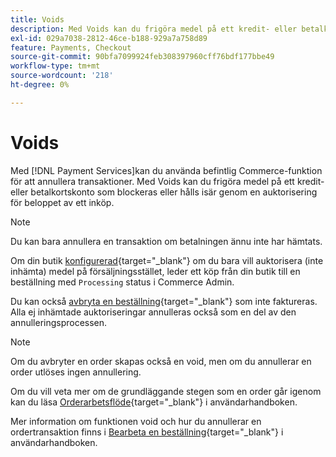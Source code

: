 ```yaml
---
title: Voids
description: Med Voids kan du frigöra medel på ett kredit- eller betalkortskonto som blockeras eller hålls isär genom en auktorisering för beloppet av ett inköp.
exl-id: 029a7038-2812-46ce-b188-929a7a758d89
feature: Payments, Checkout
source-git-commit: 90bfa7099924feb308397960cff76bdf177bbe49
workflow-type: tm+mt
source-wordcount: '218'
ht-degree: 0%

---
```


# Voids

Med [!DNL Payment Services]kan du använda befintlig Commerce-funktion för att annullera transaktioner. Med Voids kan du frigöra medel på ett kredit- eller betalkortskonto som blockeras eller hålls isär genom en auktorisering för beloppet av ett inköp.

>[!NOTE]
>
>Du kan bara annullera en transaktion om betalningen ännu inte har hämtats.

Om din butik [konfigurerad](https://docs.magento.com/user-guide/configuration/sales/payment-methods.html#payment-actions){target="_blank"} om du bara vill auktorisera (inte inhämta) medel på försäljningsstället, leder ett köp från din butik till en beställning med `Processing` status i Commerce Admin.

Du kan också [avbryta en beställning](https://docs.magento.com/user-guide/sales/order-update.html#cancel-a-pending-order){target="_blank"} som inte faktureras. Alla ej inhämtade auktoriseringar annulleras också som en del av den annulleringsprocessen.

>[!NOTE]
>
>Om du avbryter en order skapas också en void, men om du annullerar en order utlöses ingen annullering.

Om du vill veta mer om de grundläggande stegen som en order går igenom kan du läsa [Orderarbetsflöde](https://docs.magento.com/user-guide/sales/order-workflow.html){target="_blank"} i användarhandboken.

Mer information om funktionen void och hur du annullerar en ordertransaktion finns i [Bearbeta en beställning](https://docs.magento.com/user-guide/sales/order-processing.html){target="_blank"} i användarhandboken.
